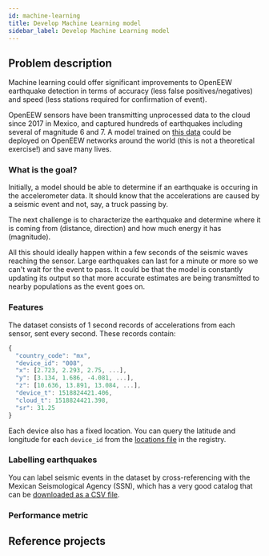 ```yaml
---
id: machine-learning
title: Develop Machine Learning model
sidebar_label: Develop Machine Learning model
---
```


## Problem description
Machine learning could offer significant improvements to OpenEEW earthquake detection in terms of accuracy (less false positives/negatives) and speed (less stations required for confirmation of event).

OpenEEW sensors have been transmitting unprocessed data to the cloud since 2017 in Mexico, and captured hundreds of earthquakes including several of magnitude 6 and 7. A model trained on [this data](/docs/historic-data/) could be deployed on OpenEEW networks around the world (this is not a theoretical exercise!) and save many lives.

### What is the goal?
Initially, a model should be able to determine if an earthquake is occuring in the accelerometer data. It should know that the accelerations are caused by a seismic event and not, say, a truck passing by.

The next challenge is to characterize the earthquake and determine where it is coming from (distance, direction) and how much energy it has (magnitude).

All this should ideally happen within a few seconds of the seismic waves reaching the sensor. Large earthquakes can last for a minute or more so we can't wait for the event to pass. It could be that the model is constantly updating its output so that more accurate estimates are being transmitted to nearby populations as the event goes on.

### Features
The dataset consists of 1 second records of accelerations from each sensor, sent every second. These records contain:

```javascript
{
  "country_code": "mx",
  "device_id": "008",
  "x": [2.723, 2.293, 2.75, ...],
  "y": [3.134, 1.686, -4.081, ...],
  "z": [10.636, 13.891, 13.084, ...],
  "device_t": 1518824421.406,
  "cloud_t": 1518824421.398,
  "sr": 31.25
}
```

Each device also has a fixed location. You can query the latitude and longitude for each `device_id` from the [locations file](#) in the registry.

### Labelling earthquakes
You can label seismic events in the dataset by cross-referencing with the Mexican Seismological Agency (SSN), which has a very good catalog that can be [downloaded as a CSV file](http://www2.ssn.unam.mx:8080/catalogo/).

### Performance metric


## Reference projects

